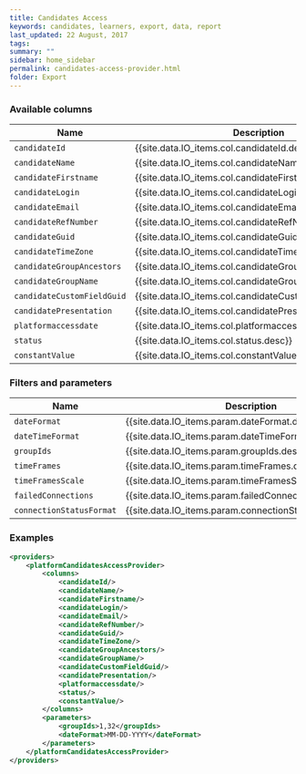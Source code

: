 ```yaml
---
title: Candidates Access
keywords: candidates, learners, export, data, report
last_updated: 22 August, 2017
tags:
summary: ""
sidebar: home_sidebar
permalink: candidates-access-provider.html
folder: Export
---
```


### Available columns

Name | Description
---|---
`candidateId` | {{site.data.IO_items.col.candidateId.desc}}
`candidateName` | {{site.data.IO_items.col.candidateName.desc}}
`candidateFirstname` | {{site.data.IO_items.col.candidateFirstname.desc}}
`candidateLogin` | {{site.data.IO_items.col.candidateLogin.desc}}
`candidateEmail` | {{site.data.IO_items.col.candidateEmail.desc}}
`candidateRefNumber` | {{site.data.IO_items.col.candidateRefNumber.desc}}
`candidateGuid` | {{site.data.IO_items.col.candidateGuid.desc}}
`candidateTimeZone` | {{site.data.IO_items.col.candidateTimeZone.desc}}
`candidateGroupAncestors` | {{site.data.IO_items.col.candidateGroupAncestors.desc}}
`candidateGroupName` | {{site.data.IO_items.col.candidateGroupName.desc}}
`candidateCustomFieldGuid` | {{site.data.IO_items.col.candidateCustomFieldGuid.desc}}
`candidatePresentation` | {{site.data.IO_items.col.candidatePresentation.desc}}
`platformaccessdate` | {{site.data.IO_items.col.platformaccessdate.desc}}
`status` | {{site.data.IO_items.col.status.desc}}
`constantValue` | {{site.data.IO_items.col.constantValue.desc}}


### Filters and parameters

Name | Description
---|---
`dateFormat` | {{site.data.IO_items.param.dateFormat.desc}}
`dateTimeFormat` | {{site.data.IO_items.param.dateTimeFormat.desc}}
`groupIds` | {{site.data.IO_items.param.groupIds.desc}}
`timeFrames` | {{site.data.IO_items.param.timeFrames.desc}}
`timeFramesScale` | {{site.data.IO_items.param.timeFramesScale.desc}}
`failedConnections` | {{site.data.IO_items.param.failedConnections.desc}}
`connectionStatusFormat` | {{site.data.IO_items.param.connectionStatusFormat.desc}}



### Examples
```xml
<providers>
    <platformCandidatesAccessProvider>
        <columns>
            <candidateId/>
            <candidateName/>
            <candidateFirstname/>
            <candidateLogin/>
            <candidateEmail/>
            <candidateRefNumber/>
            <candidateGuid/>
            <candidateTimeZone/>
            <candidateGroupAncestors/>
            <candidateGroupName/>
            <candidateCustomFieldGuid/>
            <candidatePresentation/>
            <platformaccessdate/>
            <status/>
            <constantValue/>
        </columns>
        <parameters>
            <groupIds>1,32</groupIds>
            <dateFormat>MM-DD-YYYY</dateFormat>
        </parameters>
    </platformCandidatesAccessProvider>
</providers>
```